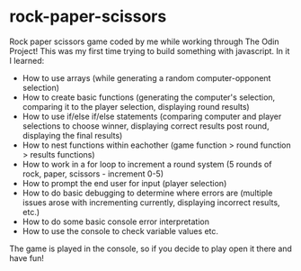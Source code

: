 # rock-paper-scissors
Rock paper scissors game coded by me while working through The Odin Project!
This was my first time trying to build something with javascript. In it I learned:
- How to use arrays (while generating a random computer-opponent selection)
- How to create basic functions (generating the computer's selection, comparing it to the player selection, displaying round results)
- How to use if/else if/else statements (comparing computer and player selections to choose winner, displaying correct results post round, displaying the final results)
- How to nest functions within eachother (game function > round function > results functions)
- How to work in a for loop to increment a round system (5 rounds of rock, paper, scissors - increment 0-5)
- How to prompt the end user for input (player selection)
- How to do basic debugging to determine where errors are (multiple issues arose with incrementing currently, displaying incorrect results, etc.)
- How to do some basic console error interpretation
- How to use the console to check variable values etc.

The game is played in the console, so if you decide to play open it there and have fun!